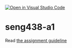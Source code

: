 [![Open in Visual Studio Code](https://classroom.github.com/assets/open-in-vscode-c66648af7eb3fe8bc4f294546bfd86ef473780cde1dea487d3c4ff354943c9ae.svg)](https://classroom.github.com/online_ide?assignment_repo_id=9782290&assignment_repo_type=AssignmentRepo)
# seng438-a1

Read [the assignment guideline](seng438-a1.md) 

